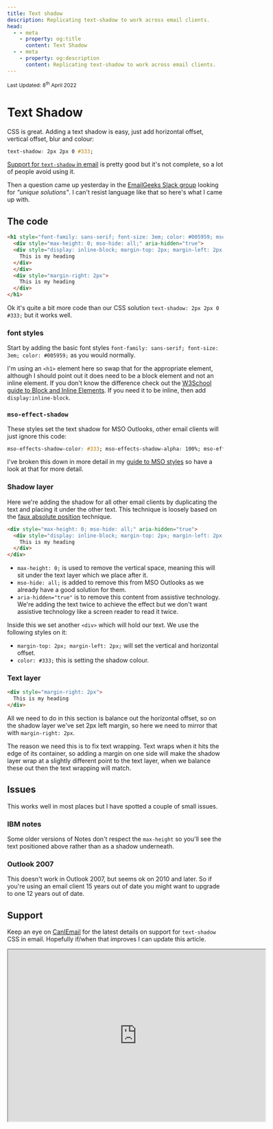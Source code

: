 ```yaml
---
title: Text shadow
description: Replicating text-shadow to work across email clients.
head:
  - - meta
    - property: og:title
      content: Text Shadow
  - - meta
    - property: og:description
      content: Replicating text-shadow to work across email clients.
---
```


<div style="font-size: 12px">Last Updated: <time  datetime="2022-03-08">8<sup>th</sup> April 2022</time></div>

# Text Shadow

CSS is great. Adding a text shadow is easy, just add horizontal offset, vertical offset, blur and colour:

```css
text-shadow: 2px 2px 0 #333;
```

[Support for `text-shadow` in email](https://www.caniemail.com/features/css-text-shadow/) is pretty good but it's not complete, so a lot of people avoid using it.

Then a question came up yesterday in the [EmailGeeks Slack group](https://emailgeeks.slack.com/archives/C1Z733K1P/p1649262338420869) looking for _"unique solutions"_. I can't resist language like that so here's what I came up with.

## The code

```html
<h1 style="font-family: sans-serif; font-size: 3em; color: #005959; mso-effects-shadow-color: #333; mso-effects-shadow-alpha: 100%; mso-effects-shadow-dpiradius: 0pt; mso-effects-shadow-dpidistance: 2pt; mso-effects-shadow-angledirection: 2700000; mso-effects-shadow-pctsx: 100%; mso-effects-shadow-pctsy: 100%;">
  <div style="max-height: 0; mso-hide: all;" aria-hidden="true">
  <div style="display: inline-block; margin-top: 2px; margin-left: 2px; color: #333;">
    This is my heading
  </div>
  </div>
  <div style="margin-right: 2px">
    This is my heading
  </div>
</h1>
```

Ok it's quite a bit more code than our CSS solution `text-shadow: 2px 2px 0 #333;` but it works well.

### font styles

Start by adding the basic font styles `font-family: sans-serif; font-size: 3em; color: #005959;` as you would normally.

I'm using an `<h1>` element here so swap that for the appropriate element, although I should point out it does need to be a block element and not an inline element. If you don't know the difference check out the [W3School guide to Block and Inline Elements](https://www.w3schools.com/html/html_blocks.asp). If you need it to be inline, then add `display:inline-block`.

### `mso-effect-shadow`

These styles set the text shadow for MSO Outlooks, other email clients will just ignore this code:

```css
mso-effects-shadow-color: #333; mso-effects-shadow-alpha: 100%; mso-effects-shadow-dpiradius: 0pt; mso-effects-shadow-dpidistance: 2pt; mso-effects-shadow-angledirection: 2700000; mso-effects-shadow-pctsx: 100%; mso-effects-shadow-pctsy: 100%;
```

I've broken this down in more detail in my [guide to MSO styles](../email-enhancements/mso-styles#mso-effects-shadow) so have a look at that for more detail.

### Shadow layer

Here we're adding the shadow for all other email clients by duplicating the text and placing it under the other text. This technique is loosely based on the [faux absolute position](../email-enhancements/faux-absolute-position) technique.

```html
<div style="max-height: 0; mso-hide: all;" aria-hidden="true">
  <div style="display: inline-block; margin-top: 2px; margin-left: 2px; color: #333;">
    This is my heading
  </div>
</div>
```

* `max-height: 0;` is used to remove the vertical space, meaning this will sit under the text layer which we place after it.
* `mso-hide: all;` is added to remove this from MSO Outlooks as we already have a good solution for them.
* `aria-hidden="true"` is to remove this content from assistive technology. We're adding the text twice to achieve the effect but we don't want assistive technology like a screen reader to read it twice.

Inside this we set another `<div>` which will hold our text. We use the following styles on it:

* `margin-top: 2px; margin-left: 2px;` will set the vertical and horizontal offset.
* `color: #333;` this is setting the shadow colour.

### Text layer

```html
<div style="margin-right: 2px">
  This is my heading
</div>
```

All we need to do in this section is balance out the horizontal offset, so on the shadow layer we've set 2px left margin, so here we need to mirror that with `margin-right: 2px`.

The reason we need this is to fix text wrapping. Text wraps when it hits the edge of its container, so adding a margin on one side will make the shadow layer wrap at a slightly different point to the text layer, when we balance these out then the text wrapping will match.

## Issues

This works well in most places but I have spotted a couple of small issues.

### IBM notes

Some older versions of Notes don't respect the `max-height` so you'll see the text positioned above rather than as a shadow underneath.

### Outlook 2007

This doesn't work in Outlook 2007, but seems ok on 2010 and later. So if you're using an email client 15 years out of date you might want to upgrade to one 12 years out of date.

## Support

Keep an eye on [CanIEmail](https://www.caniemail.com/features/css-text-shadow/) for the latest details on support for `text-shadow` CSS in email. Hopefully if/when that improves I can update this article.

<iframe src="https://embed.caniemail.com/css-text-shadow/" width="600" height="400" class="caniemail" title="css-text-shadow support from caniemail.com"></iframe>
